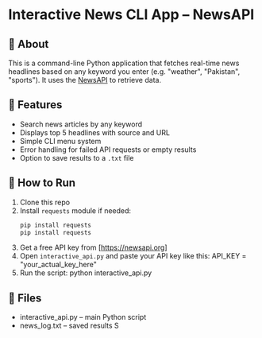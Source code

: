 # Interactive News CLI App – NewsAPI

## 📌 About
This is a command-line Python application that fetches real-time news headlines based on any keyword you enter (e.g. "weather", "Pakistan", "sports"). It uses the [NewsAPI](https://newsapi.org/) to retrieve data.

## 🔧 Features
- Search news articles by any keyword
- Displays top 5 headlines with source and URL
- Simple CLI menu system
- Error handling for failed API requests or empty results
- Option to save results to a `.txt` file

## 🚀 How to Run
1. Clone this repo
2. Install `requests` module if needed:
   ```bash
   pip install requests
   pip install requests
3. Get a free API key from  [https://newsapi.org]
4. Open `interactive_api.py` and paste your API key like this:
   API_KEY = "your_actual_key_here"
5. Run the script:
   python interactive_api.py

## 📂 Files
   - interactive_api.py – main Python script
   - news_log.txt – saved results S